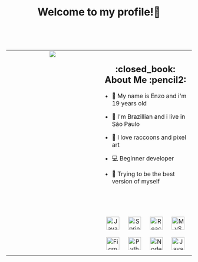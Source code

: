 <div align="center">
    <h1>Welcome to my profile!👋</h1>
</div>

<br>

<br>

<br>

<table align="center"><tr><td valign="top" width="50%">

<div align="center"><img src="https://spotify-github-profile.vercel.app/api/view?uid=31qasqw2prsnluzdjq4x6jkndmqu&cover_image=true&theme=default&bar_color=a600ff&bar_color_cover=false" /></div>

</td><td valign="top" width="50%">

<h2 align="center">:closed_book: About Me :pencil2:</h2>

- :adult: My name is Enzo and i'm 19 years old
  
- :house_with_garden: I'm Brazillian and i live in São Paulo
  
- :raccoon: I love raccoons and pixel art
    
- :computer: Beginner developer
  
- :compass: Trying to be the best version of myself

<br>
<br>
<br>
    
<div align="center">  
<img style="margin: 10px" src="https://profilinator.rishav.dev/skills-assets/javascript-original.svg" alt="JavaScript" height="35" />  
<img style="margin: 10px" src="https://profilinator.rishav.dev/skills-assets/springio-icon.svg" alt="Spring" height="35" />  
<img style="margin: 10px" src="https://profilinator.rishav.dev/skills-assets/react-original-wordmark.svg" alt="React" height="35" />  
<img style="margin: 10px" src="https://profilinator.rishav.dev/skills-assets/mysql-original-wordmark.svg" alt="MySQL" height="35" />  
<img style="margin: 10px" src="https://profilinator.rishav.dev/skills-assets/figma-icon.svg" alt="Figma" height="35" />  
<img style="margin: 10px" src="https://profilinator.rishav.dev/skills-assets/python-original.svg" alt="Python" height="35" />  
<img style="margin: 10px" src="https://profilinator.rishav.dev/skills-assets/nodejs-original-wordmark.svg" alt="Node.js" height="35" />  
<img style="margin: 10px" src="https://profilinator.rishav.dev/skills-assets/java-original-wordmark.svg" alt="Java" height="35" />  
</div>
    
</td></tr></table>  

